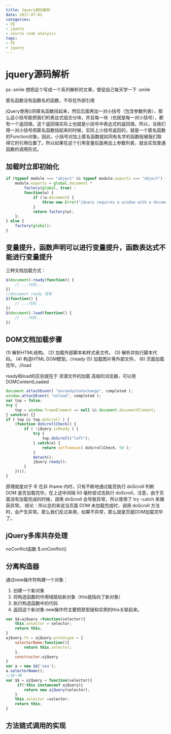 ```yaml
---
title: Jquery源码解析
date: 2017-07-01
categories: 
- FE
- jquery
- source code analysis
tags:
- FE
- jquery
---
```



# jquery源码解析
ps :smile 想把这个写成一个系列解析的文章，督促自己每天学一下 :smile


匿名函数没有函数名的函数，不存在外部引用

jQuery使用()将匿名函数括起来，然后后面再加一对小括号（包含参数列表），那么这小括号能把我们的表达式组合分块，并且每一块（也就是每一对小括号），都有一个返回值。这个返回值实际上也就是小括号中表达式的返回值。所以，当我们用一对小括号把匿名函数括起来的时候，实际上小括号返回的，就是一个匿名函数的Function对象。因此，小括号对加上匿名函数就如同有名字的函数般被我们取得它的引用位置了。所以如果在这个引用变量后面再加上参数列表，就会实现普通函数的调用形式。

## 加载时立即初始化

```javascript
if (typeof module === "object" && typeof module.exports === "object") {
    module.exports = global.document ?
        factory(global, true) :
        function(w) {
            if (!w.document) {
                throw new Error("jQuery requires a window with a document");
            }
            return factory(w);
    };
} else {
    factory(global);
}
```


## 变量提升，函数声明可以进行变量提升，函数表达式不能进行变量提升
三种文档加载方式：

```javascript
$(document).ready(function() {
    // ...代码...
})
//document ready 简写
$(function() {
    // ...代码...
})
$(document).load(function() {
    // ...代码...
})
```
## DOM文档加载步骤

(1) 解析HTML结构。
(2) 加载外部脚本和样式表文件。
(3) 解析并执行脚本代码。
(4) 构造HTML DOM模型。//ready
(5) 加载图片等外部文件。
(6) 页面加载完毕。//load

ready和load的区别就在于 资源文件的加载
高级的浏览器，可以用DOMContentLoaded

```javascript
document.attachEvent( "onreadystatechange", completed );
window.attachEvent( "onload", completed );
var top = false;
try {
    top = window.frameElement == null && document.documentElement;
} catch(e) {}
if ( top && top.doScroll ) {
    (function doScrollCheck() {
        if ( !jQuery.isReady ) {
            try {
                top.doScroll("left");
            } catch(e) {
                return setTimeout( doScrollCheck, 50 );
            }
            detach();
            jQuery.ready();
        }
    })();
}
```

原理就是对于 IE 在非 iframe 内时，只有不断地通过能否执行 doScroll 判断 DOM 是否加载完毕。在上述中间隔 50 毫秒尝试去执行 doScroll，注意，由于页面没有加载完成的时候，调用 doScroll 会导致异常，所以使用了 try -catch 来捕获异常。
结论：所以总的来说当页面 DOM 未加载完成时，调用 doScroll 方法时，会产生异常。那么我们反过来用，如果不异常，那么就是页面DOM加载完毕了。

## jQuery多库共存处理
noConflict函数
$.onConflict()

## 分离构造器
通过new操作符构建一个对象：
1. 创建一个新对象
2. 将构造函数的作用域赋给新对象（this就指向了新对象）
3. 执行构造函数中的代码
4. 返回这个新对象
new操作符主要把原型链和实例的this关联起来。

```javascript
var $$=ajQuery =function(selector){
    this.selector = selector;
    return this;
}
ajQuery.fn = ajQuery.prototype = {
    selectorName:function(){
        return this.selector;
    },
    constructor:ajQuery
}
var a = new $$('aaa');
a.selectorName();
//另一种
var $$ = ajQuery = function(selector){
     if(!this instanceof ajQuery){
        return new ajQuery(selector);
    }
    this.selector =selector;
    return this;
}
```
## 方法链式调用的实现


